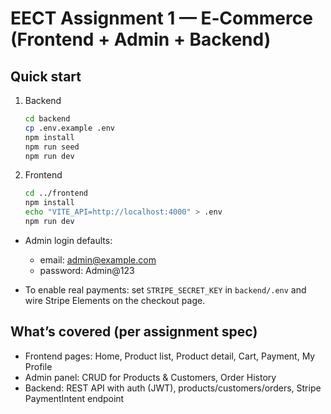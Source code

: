 # EECT Assignment 1 — E‑Commerce (Frontend + Admin + Backend)

## Quick start
1) Backend
   ```bash
   cd backend
   cp .env.example .env
   npm install
   npm run seed
   npm run dev
   ```

2) Frontend
   ```bash
   cd ../frontend
   npm install
   echo "VITE_API=http://localhost:4000" > .env
   npm run dev
   ```

- Admin login defaults:
  - email: admin@example.com
  - password: Admin@123

- To enable real payments: set `STRIPE_SECRET_KEY` in `backend/.env` and wire Stripe Elements on the checkout page.

## What’s covered (per assignment spec)
- Frontend pages: Home, Product list, Product detail, Cart, Payment, My Profile
- Admin panel: CRUD for Products & Customers, Order History
- Backend: REST API with auth (JWT), products/customers/orders, Stripe PaymentIntent endpoint
